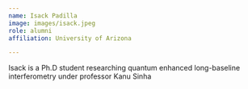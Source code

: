 ```yaml
---
name: Isack Padilla
image: images/isack.jpeg
role: alumni
affiliation: University of Arizona

---
```


Isack is a Ph.D student researching quantum enhanced long-baseline interferometry under professor Kanu Sinha
